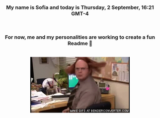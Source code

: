 


<div align="center">
<h3 >My name is Sofia and today is Thursday, 2 September, 16:21 GMT-4</h3><br>
<h3 >For now, me and my personalities are working to create a fun Readme 👋
</h3><br>
<img src='img/dwight.gif' alt='working...'/>
</div>
